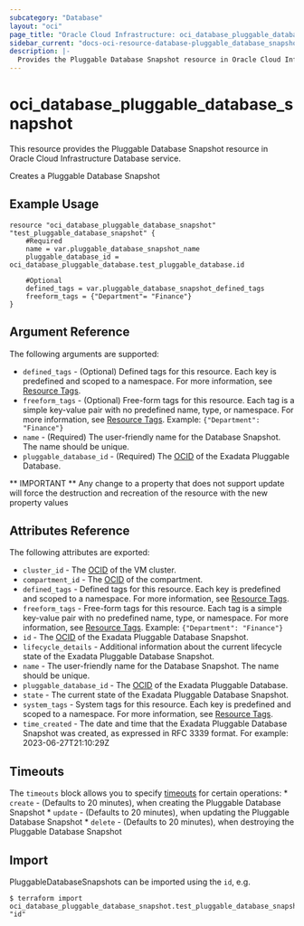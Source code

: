 ```yaml
---
subcategory: "Database"
layout: "oci"
page_title: "Oracle Cloud Infrastructure: oci_database_pluggable_database_snapshot"
sidebar_current: "docs-oci-resource-database-pluggable_database_snapshot"
description: |-
  Provides the Pluggable Database Snapshot resource in Oracle Cloud Infrastructure Database service
---
```


# oci_database_pluggable_database_snapshot
This resource provides the Pluggable Database Snapshot resource in Oracle Cloud Infrastructure Database service.

Creates a Pluggable Database Snapshot


## Example Usage

```hcl
resource "oci_database_pluggable_database_snapshot" "test_pluggable_database_snapshot" {
	#Required
	name = var.pluggable_database_snapshot_name
	pluggable_database_id = oci_database_pluggable_database.test_pluggable_database.id

	#Optional
	defined_tags = var.pluggable_database_snapshot_defined_tags
	freeform_tags = {"Department"= "Finance"}
}
```

## Argument Reference

The following arguments are supported:

* `defined_tags` - (Optional) Defined tags for this resource. Each key is predefined and scoped to a namespace. For more information, see [Resource Tags](https://docs.cloud.oracle.com/iaas/Content/General/Concepts/resourcetags.htm). 
* `freeform_tags` - (Optional) Free-form tags for this resource. Each tag is a simple key-value pair with no predefined name, type, or namespace. For more information, see [Resource Tags](https://docs.cloud.oracle.com/iaas/Content/General/Concepts/resourcetags.htm).  Example: `{"Department": "Finance"}` 
* `name` - (Required) The user-friendly name for the Database Snapshot. The name should be unique.
* `pluggable_database_id` - (Required) The [OCID](https://docs.cloud.oracle.com/iaas/Content/General/Concepts/identifiers.htm) of the Exadata Pluggable Database.


** IMPORTANT **
Any change to a property that does not support update will force the destruction and recreation of the resource with the new property values

## Attributes Reference

The following attributes are exported:

* `cluster_id` - The [OCID](https://docs.cloud.oracle.com/iaas/Content/General/Concepts/identifiers.htm) of the VM cluster.
* `compartment_id` - The [OCID](https://docs.cloud.oracle.com/iaas/Content/General/Concepts/identifiers.htm) of the compartment.
* `defined_tags` - Defined tags for this resource. Each key is predefined and scoped to a namespace. For more information, see [Resource Tags](https://docs.cloud.oracle.com/iaas/Content/General/Concepts/resourcetags.htm). 
* `freeform_tags` - Free-form tags for this resource. Each tag is a simple key-value pair with no predefined name, type, or namespace. For more information, see [Resource Tags](https://docs.cloud.oracle.com/iaas/Content/General/Concepts/resourcetags.htm).  Example: `{"Department": "Finance"}` 
* `id` - The [OCID](https://docs.cloud.oracle.com/iaas/Content/General/Concepts/identifiers.htm) of the Exadata Pluggable Database Snapshot.
* `lifecycle_details` - Additional information about the current lifecycle state of the Exadata Pluggable Database Snapshot.
* `name` - The user-friendly name for the Database Snapshot. The name should be unique.
* `pluggable_database_id` - The [OCID](https://docs.cloud.oracle.com/iaas/Content/General/Concepts/identifiers.htm) of the Exadata Pluggable Database.
* `state` - The current state of the Exadata Pluggable Database Snapshot.
* `system_tags` - System tags for this resource. Each key is predefined and scoped to a namespace. For more information, see [Resource Tags](https://docs.cloud.oracle.com/iaas/Content/General/Concepts/resourcetags.htm). 
* `time_created` - The date and time that the Exadata Pluggable Database Snapshot was created, as expressed in RFC 3339 format. For example: 2023-06-27T21:10:29Z 

## Timeouts

The `timeouts` block allows you to specify [timeouts](https://registry.terraform.io/providers/oracle/oci/latest/docs/guides/changing_timeouts) for certain operations:
	* `create` - (Defaults to 20 minutes), when creating the Pluggable Database Snapshot
	* `update` - (Defaults to 20 minutes), when updating the Pluggable Database Snapshot
	* `delete` - (Defaults to 20 minutes), when destroying the Pluggable Database Snapshot


## Import

PluggableDatabaseSnapshots can be imported using the `id`, e.g.

```
$ terraform import oci_database_pluggable_database_snapshot.test_pluggable_database_snapshot "id"
```


